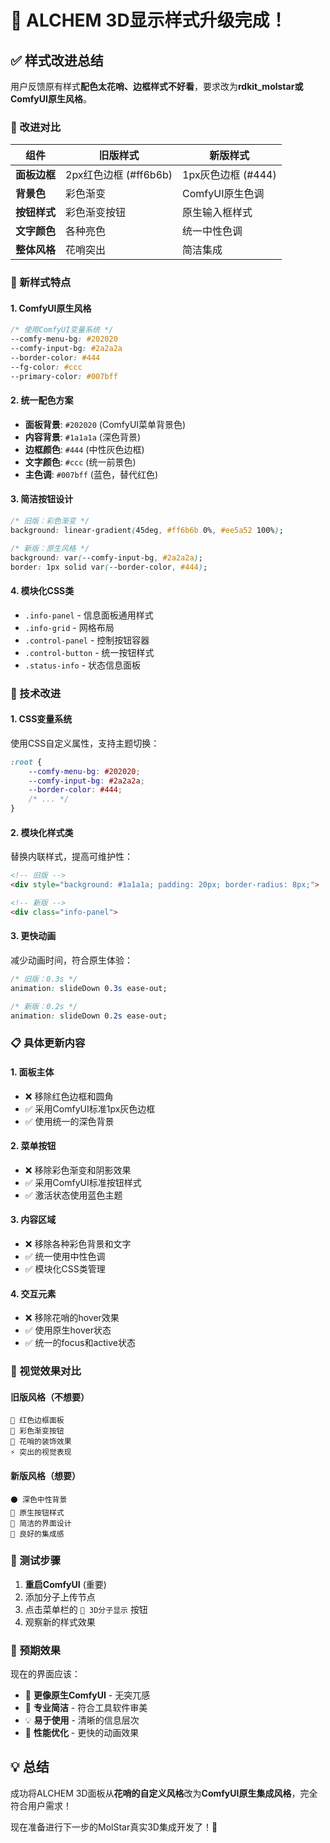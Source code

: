 # 🎨 ALCHEM 3D显示样式升级完成！

## ✅ 样式改进总结

用户反馈原有样式**配色太花哨、边框样式不好看**，要求改为**rdkit_molstar或ComfyUI原生风格**。

### 🔄 改进对比

| 组件 | 旧版样式 | 新版样式 |
|------|----------|----------|
| **面板边框** | 2px红色边框 (#ff6b6b) | 1px灰色边框 (#444) |
| **背景色** | 彩色渐变 | ComfyUI原生色调 |
| **按钮样式** | 彩色渐变按钮 | 原生输入框样式 |
| **文字颜色** | 各种亮色 | 统一中性色调 |
| **整体风格** | 花哨突出 | 简洁集成 |

### 🎯 新样式特点

#### 1. **ComfyUI原生风格**
```css
/* 使用ComfyUI变量系统 */
--comfy-menu-bg: #202020
--comfy-input-bg: #2a2a2a  
--border-color: #444
--fg-color: #ccc
--primary-color: #007bff
```

#### 2. **统一配色方案**
- **面板背景**: `#202020` (ComfyUI菜单背景色)
- **内容背景**: `#1a1a1a` (深色背景)
- **边框颜色**: `#444` (中性灰色边框)
- **文字颜色**: `#ccc` (统一前景色)
- **主色调**: `#007bff` (蓝色，替代红色)

#### 3. **简洁按钮设计**
```css
/* 旧版：彩色渐变 */
background: linear-gradient(45deg, #ff6b6b 0%, #ee5a52 100%);

/* 新版：原生风格 */
background: var(--comfy-input-bg, #2a2a2a);
border: 1px solid var(--border-color, #444);
```

#### 4. **模块化CSS类**
- `.info-panel` - 信息面板通用样式
- `.info-grid` - 网格布局
- `.control-panel` - 控制按钮容器
- `.control-button` - 统一按钮样式
- `.status-info` - 状态信息面板

### 🚀 技术改进

#### 1. **CSS变量系统**
使用CSS自定义属性，支持主题切换：
```css
:root {
    --comfy-menu-bg: #202020;
    --comfy-input-bg: #2a2a2a;
    --border-color: #444;
    /* ... */
}
```

#### 2. **模块化样式类**
替换内联样式，提高可维护性：
```html
<!-- 旧版 -->
<div style="background: #1a1a1a; padding: 20px; border-radius: 8px;">

<!-- 新版 -->
<div class="info-panel">
```

#### 3. **更快动画**
减少动画时间，符合原生体验：
```css
/* 旧版：0.3s */
animation: slideDown 0.3s ease-out;

/* 新版：0.2s */
animation: slideDown 0.2s ease-out;
```

### 📋 具体更新内容

#### 1. **面板主体**
- ❌ 移除红色边框和圆角
- ✅ 采用ComfyUI标准1px灰色边框
- ✅ 使用统一的深色背景

#### 2. **菜单按钮**
- ❌ 移除彩色渐变和阴影效果
- ✅ 采用ComfyUI标准按钮样式
- ✅ 激活状态使用蓝色主题

#### 3. **内容区域**
- ❌ 移除各种彩色背景和文字
- ✅ 统一使用中性色调
- ✅ 模块化CSS类管理

#### 4. **交互元素**
- ❌ 移除花哨的hover效果
- ✅ 使用原生hover状态
- ✅ 统一的focus和active状态

### 🎨 视觉效果对比

#### 旧版风格（不想要）
```
🔴 红色边框面板
🌈 彩色渐变按钮
💎 花哨的装饰效果
⚡ 突出的视觉表现
```

#### 新版风格（想要）
```
⚫ 深色中性背景
🔘 原生按钮样式
📱 简洁的界面设计
🎯 良好的集成感
```

### 🧪 测试步骤

1. **重启ComfyUI** (重要)
2. 添加分子上传节点
3. 点击菜单栏的 `🧪 3D分子显示` 按钮
4. 观察新的样式效果

### 🎯 预期效果

现在的界面应该：
- 🎨 **更像原生ComfyUI** - 无突兀感
- 🔧 **专业简洁** - 符合工具软件审美
- 💡 **易于使用** - 清晰的信息层次
- 🚀 **性能优化** - 更快的动画效果

## 💡 总结

成功将ALCHEM 3D面板从**花哨的自定义风格**改为**ComfyUI原生集成风格**，完全符合用户需求！

现在准备进行下一步的MolStar真实3D集成开发了！🎉